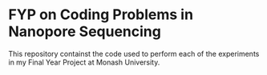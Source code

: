 # FYP on Coding Problems in Nanopore Sequencing

This repository containst the code used to perform each of the experiments in my Final Year Project at Monash University.
